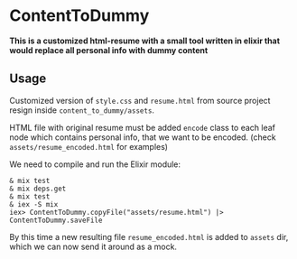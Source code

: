 # ContentToDummy

**This is a customized html-resume with a small tool written in elixir that would replace all personal info with dummy content**

## Usage

Customized version of `style.css` and `resume.html` from source project resign inside `content_to_dummy/assets`.

HTML file with original resume must be added `encode` class to each leaf node which contains personal info, that we want to be encoded.
(check `assets/resume_encoded.html` for examples)

We need to compile and run the Elixir module:
```
& mix test
& mix deps.get
& mix test
& iex -S mix
iex> ContentToDummy.copyFile("assets/resume.html") |> ContentToDummy.saveFile
```
By this time a new resulting file `resume_encoded.html` is added to `assets` dir, which we can now send it around as a mock.
